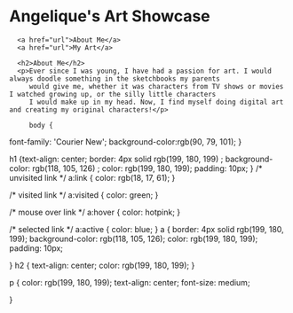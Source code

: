 <!DOCTYPE html>
<html>
   <head>
      <title> Angelique's Art</title>
      <link rel="stylesheet" href="styles.css">
   </head>
   <body>
      <h1>Angelique's Art Showcase</h1>
      
      <a href="url">About Me</a>
      <a href="url">My Art</a>
   
      <h2>About Me</h2>
      <p>Ever since I was young, I have had a passion for art. I would always doodle something in the sketchbooks my parents
         would give me, whether it was characters from TV shows or movies I watched growing up, or the silly little characters
         I would make up in my head. Now, I find myself doing digital art and creating my original characters!</p>

         body {
   font-family: 'Courier New';
   background-color:rgb(90, 79, 101);
}

h1 {text-align: center;
   border: 4px solid rgb(199, 180, 199) ;
   background-color: rgb(118, 105, 126) ;
   color: rgb(199, 180, 199);
   padding: 10px;
}
/* unvisited link */
a:link {
   color: rgb(18, 17, 61);
}

/* visited link */
a:visited {
   color: green;
}

/* mouse over link */
a:hover {
   color: hotpink;
}

/* selected link */
a:active {
   color: blue;
}
a {
border: 4px solid rgb(199, 180, 199);
background-color: rgb(118, 105, 126);
color: rgb(199, 180, 199);
padding: 10px;
 
}
h2 {
   text-align: center;
color: rgb(199, 180, 199);
}

p {
   color: rgb(199, 180, 199);
   text-align: center;
   font-size: medium;

}
   </body>
</html>
